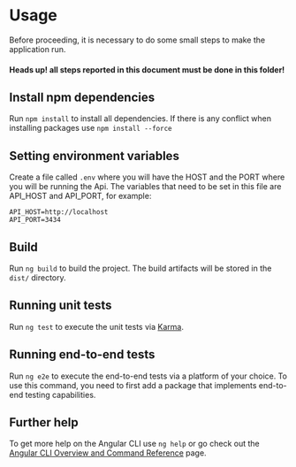 # Usage

Before proceeding, it is necessary to do some small steps to make the application run.
#### Heads up! all steps reported in this document must be done in this folder!

## Install npm dependencies

Run `npm install` to install all dependencies.
If there is any conflict when installing packages use `npm install --force`

## Setting environment variables

Create a file called `.env` where you will have the HOST and the PORT where you will be running the Api.
The variables that need to be set in this file are API_HOST and API_PORT, for example:
```npm
API_HOST=http://localhost
API_PORT=3434
```

## Build

Run `ng build` to build the project. The build artifacts will be stored in the `dist/` directory.

## Running unit tests

Run `ng test` to execute the unit tests via [Karma](https://karma-runner.github.io).

## Running end-to-end tests

Run `ng e2e` to execute the end-to-end tests via a platform of your choice. To use this command, you need to first add a package that implements end-to-end testing capabilities.

## Further help

To get more help on the Angular CLI use `ng help` or go check out the [Angular CLI Overview and Command Reference](https://angular.io/cli) page.
